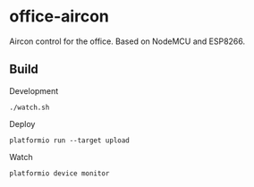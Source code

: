 # office-aircon
Aircon control for the office. Based on NodeMCU and ESP8266.

## Build

Development

    ./watch.sh

Deploy

    platformio run --target upload

Watch

    platformio device monitor

